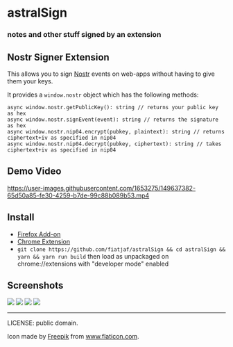 # astralSign
### notes and other stuff signed by an extension

## Nostr Signer Extension

This allows you to sign [Nostr](https://github.com/fiatjaf/nostr) events on web-apps without having to give them your keys.

It provides a `window.nostr` object which has the following methods:

```
async window.nostr.getPublicKey(): string // returns your public key as hex
async window.nostr.signEvent(event): string // returns the signature as hex
async window.nostr.nip04.encrypt(pubkey, plaintext): string // returns ciphertext+iv as specified in nip04
async window.nostr.nip04.decrypt(pubkey, ciphertext): string // takes ciphertext+iv as specified in nip04
```

## Demo Video

https://user-images.githubusercontent.com/1653275/149637382-65d50a85-fe30-4259-b7de-99c88b089b53.mp4

## Install

* [Firefox Add-on](https://addons.mozilla.org/en-US/firefox/addon/astralSign/)
* [Chrome Extension](https://chrome.google.com/webstore/detail/astralSign/kpgefcfmnafjgpblomihpgmejjdanjjp)
* `git clone https://github.com/fiatjaf/astralSign && cd astralSign && yarn && yarn run build` then load as unpackaged on chrome://extensions with "developer mode" enabled

## Screenshots

![](screenshot1.png)
![](screenshot2.png)
![](screenshot3.png)
![](screenshot4.png)

---

LICENSE: public domain.

Icon made by <a href="https://www.freepik.com" title="Freepik">Freepik</a> from <a href="https://www.flaticon.com/" title="Flaticon">www.flaticon.com</a>.
